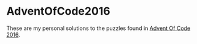 # AdventOfCode2016
These are my personal solutions to the puzzles found in [Advent Of Code 2016](https://adventofcode.com/2016).

